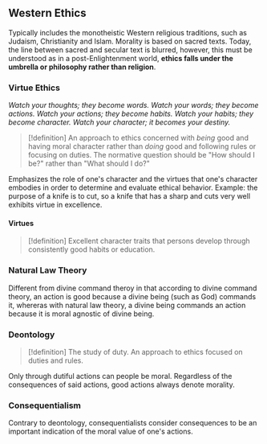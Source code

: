 ## Western Ethics
Typically includes the monotheistic Western religious traditions, such as Judaism, Christianity and Islam. 
Morality is based on sacred texts. 
Today, the line between sacred and secular text is blurred, however, this must be understood as in a post-Enlightenment world, **ethics falls under the umbrella or philosophy rather than religion**. 
### Virtue Ethics
*Watch your thoughts; they become words.
Watch your words; they become actions.
Watch your actions; they become habits.
Watch your habits; they become character.
Watch your character; it becomes your destiny.*
>[!definition]
>An approach to ethics concerned with *being* good and having moral character rather than *doing* good and following rules or focusing on duties.
>The normative question should be "How should I be?" rather than "What should I do?"

Emphasizes the role of one's character and the virtues that one's character embodies in order to determine and evaluate ethical behavior. 
Example: the purpose of a knife is to cut, so a knife that has a sharp and cuts very well exhibits virtue in excellence. 
#### Virtues
>[!definition]
>Excellent character traits that persons develop through consistently good habits or education. 
### Natural Law Theory
Different from divine command theroy in that according to divine command theory, an action is good because a divine being (such as God) commands it, whereras with natural law theory, a divine being commands an action because it is moral agnostic of divine being. 
### Deontology
>[!definition]
>The study of duty.
>An approach to ethics focused on duties and rules. 

Only through dutiful actions can people be moral. Regardless of the consequences of said actions, good actions always denote morality. 
### Consequentialism
Contrary to deontology, consequentialists consider consequences to be an important indication of the moral value of one's actions. 